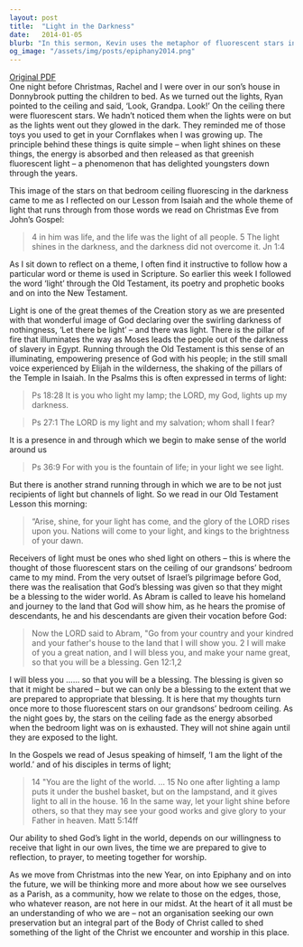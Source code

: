 ```yaml
---
layout: post
title:  "Light in the Darkness"
date:   2014-01-05
blurb: "In this sermon, Kevin uses the metaphor of fluorescent stars in the darkness to illustrate the theme of light in the Bible. He explores how light is not only a symbol of God's presence and guidance, but also a call for us to become channels of light ourselves. The sermon emphasizes the importance of receiving God's light in our lives and sharing it with others."
og_image: "/assets/img/posts/epiphany2014.png"
---
```

[Original PDF](/assets/pdf/epiphany2014.pdf)    
One night before Christmas, Rachel and I were over in our son’s house in Donnybrook putting the children to bed. As we turned out the lights, Ryan pointed to the ceiling and said, ‘Look, Grandpa. Look!’ On the ceiling there were fluorescent stars. We hadn’t noticed them when the lights were on but as the lights went out they glowed in the dark. They reminded me of those toys you used to get in your Cornflakes when I was growing up. The principle behind these things is quite simple – when light shines on these things, the energy is absorbed and then released as that greenish fluorescent light – a phenomenon that has delighted youngsters down through the years.

This image of the stars on that bedroom ceiling fluorescing in the darkness came to me as I reflected on our Lesson from Isaiah and the whole theme of light that runs through from those words we read on Christmas Eve from John’s Gospel:

> 4 in him was life, and the life was the light of all people. 5 The light shines in the darkness, and the darkness did not overcome it. Jn 1:4

As I sit down to reflect on a theme, I often find it instructive to follow how a particular word or theme is used in Scripture. So earlier this week I followed the word ‘light’ through the Old Testament, its poetry and prophetic books and on into the New Testament.

Light is one of the great themes of the Creation story as we are presented with that wonderful image of God declaring over the swirling darkness of nothingness, ‘Let there be light’ – and there was light. There is the pillar of fire that illuminates the way as Moses leads the people out of the darkness of slavery in Egypt. Running through the Old Testament is this sense of an illuminating, empowering presence of God with his people; in the still small voice experienced by Elijah in the wilderness, the shaking of the pillars of the Temple in Isaiah. In the Psalms this is often expressed in terms of light:

> Ps 18:28 It is you who light my lamp; the LORD, my God, lights up my darkness.

> Ps 27:1 The LORD is my light and my salvation; whom shall I fear?

It is a presence in and through which we begin to make sense of the world around us

> Ps 36:9 For with you is the fountain of life; in your light we see light.

But there is another strand running through in which we are to be not just recipients of light but channels of light. So we read in our Old Testament Lesson this morning:

> “Arise, shine, for your light has come, and the glory of the LORD rises upon you. Nations will come to your light, and kings to the brightness of your dawn.

Receivers of light must be ones who shed light on others – this is where the thought of those fluorescent stars on the ceiling of our grandsons’ bedroom came to my mind. From the very outset of Israel’s pilgrimage before God, there was the realisation that God’s blessing was given so that they might be a blessing to the wider world. As Abram is called to leave his homeland and journey to the land that God will show him, as he hears the promise of descendants, he and his descendants are given their vocation before God:

> Now the LORD said to Abram, "Go from your country and your kindred and your father's house to the land that I will show you. 2 I will make of you a great nation, and I will bless you, and make your name great, so that you will be a blessing. Gen 12:1,2

I will bless you …… so that you will be a blessing. The blessing is given so that it might be shared – but we can only be a blessing to the extent that we are prepared to appropriate that blessing. It is here that my thoughts turn once more to those fluorescent stars on our grandsons’ bedroom ceiling. As the night goes by, the stars on the ceiling fade as the energy absorbed when the bedroom light was on is exhausted. They will not shine again until they are exposed to the light.

In the Gospels we read of Jesus speaking of himself, ‘I am the light of the world.’ and of his disciples in terms of light;

> 14 "You are the light of the world. … 15 No one after lighting a lamp puts it under the bushel basket, but on the lampstand, and it gives light to all in the house. 16 In the same way, let your light shine before others, so that they may see your good works and give glory to your Father in heaven. Matt 5:14ff

Our ability to shed God’s light in the world, depends on our willingness to receive that light in our own lives, the time we are prepared to give to reflection, to prayer, to meeting together for worship.

As we move from Christmas into the new Year, on into Epiphany and on into the future, we will be thinking more and more about how we see ourselves as a Parish, as a community, how we relate to those on the edges, those, who whatever reason, are not here in our midst. At the heart of it all must be an understanding of who we are – not an organisation seeking our own preservation but an integral part of the Body of Christ called to shed something of the light of the Christ we encounter and worship in this place.
